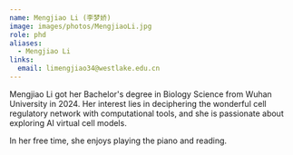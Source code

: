 ```yaml
---
name: Mengjiao Li (李梦娇)
image: images/photos/MengjiaoLi.jpg
role: phd 
aliases:
  - Mengjiao Li
links:
  email: limengjiao34@westlake.edu.cn
---
```


Mengjiao Li got her Bachelor's degree in Biology Science from Wuhan University in 2024. Her interest lies in deciphering the wonderful cell regulatory network with computational tools, and she is passionate about exploring AI virtual cell models.

In her free time, she enjoys playing the piano and reading.